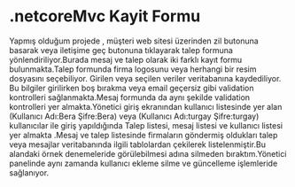 # .netcoreMvc Kayit Formu
Yapmış olduğum projede , müşteri web sitesi üzerinden zil butonuna  basarak veya  iletişime geç butonuna tıklayarak talep formuna  yönlendiriliyor.Burada mesaj ve talep olarak iki farklı kayıt formu bulunmakta.Talep formunda  firma  logosunu veya herhangi bir  resim dosyasını seçebiliyor. Girilen veya seçilen veriler veritabanına  kaydediliyor. Bu bilgiler girilirken  boş bırakma  veya  email geçersiz gibi validation kontrolleri sağlanmakta.Mesaj formunda da  aynı şekilde validation kontrolleri yer almakta.Yönetici giriş ekranından kullanıcı listesinde  yer alan (Kullanıcı Adı:Bera  Şifre:Bera) veya (Kullanıcı Adı:turgay  Şifre:turgay) kullanıcılar ile giriş yapıldığında Talep listesi, mesaj listesi ve kullanıcı listesi yer almakta .Mesaj ve talep listesinde firmaların göndermiş oldukları talep veya mesajlar veritabanında  ilgili tablolardan çekilerek listelenmiştir.Bu alandaki örnek denemeleride görülebilmesi adına  silmeden bıraktım.Yönetici panelinde  aynı zamanda  kullanıcı ekleme silme ve güncelleme işlemleride sağlanıyor.
